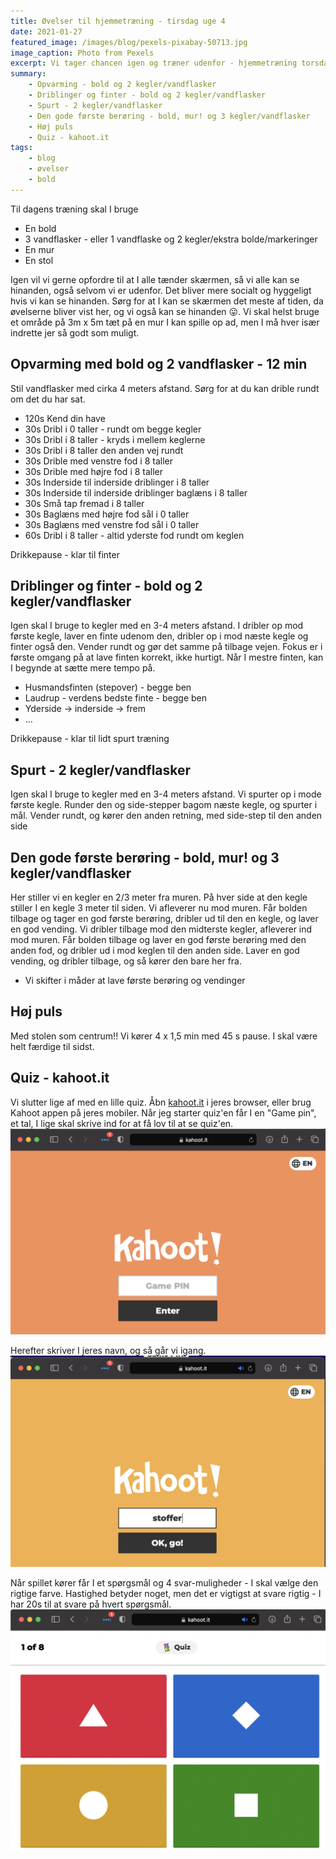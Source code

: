 ```yaml
---
title: Øvelser til hjemmetræning - tirsdag uge 4
date: 2021-01-27
featured_image: /images/blog/pexels-pixabay-50713.jpg
image_caption: Photo from Pexels
excerpt: Vi tager chancen igen og træner udenfor - hjemmetræning torsdag uge 4
summary: 
    - Opvarming - bold og 2 kegler/vandflasker
    - Driblinger og finter - bold og 2 kegler/vandflasker
    - Spurt - 2 kegler/vandflasker
    - Den gode første berøring - bold, mur! og 3 kegler/vandflasker
    - Høj puls
    - Quiz - kahoot.it
tags:
    - blog
    - øvelser
    - bold
---
```


Til dagens træning skal I bruge
 - En bold
 - 3 vandflasker - eller 1 vandflaske og 2 kegler/ekstra bolde/markeringer
 - En mur
 - En stol

Igen vil vi gerne opfordre til at I alle tænder skærmen, så vi alle kan se hinanden, også selvom vi er udenfor. Det bliver mere socialt og hyggeligt hvis vi kan se hinanden.
Sørg for at I kan se skærmen det meste af tiden, da øvelserne bliver vist her, og vi også kan se hinanden 😛.
Vi skal helst bruge et område på 3m x 5m tæt på en mur I kan spille op ad, men I må hver især indrette jer så godt som muligt.

## Opvarming med bold og 2 vandflasker - 12 min
Stil vandflasker med cirka 4 meters afstand. Sørg for at du kan drible rundt om det du har sat.
 - 120s Kend din have
 - 30s Dribl i 0 taller - rundt om begge kegler
 - 30s Dribl i 8 taller - kryds i mellem keglerne
 - 30s Dribl i 8 taller den anden vej rundt
 - 30s Drible med venstre fod i 8 taller
 - 30s Drible med højre fod i 8 taller
 - 30s Inderside til inderside driblinger i 8 taller
 - 30s Inderside til inderside driblinger baglæns i 8 taller
 - 30s Små tap fremad i 8 taller
 - 30s Baglæns med højre fod sål i 0 taller
 - 30s Baglæns med venstre fod sål i 0 taller
 - 60s Dribl i 8 taller - altid yderste fod rundt om keglen

Drikkepause - klar til finter

## Driblinger og finter - bold og 2 kegler/vandflasker
Igen skal I bruge to kegler med en 3-4 meters afstand. I dribler op mod første kegle, laver en finte udenom den, dribler op i mod næste kegle og finter også den. Vender rundt og gør det samme på tilbage vejen. Fokus er i første omgang på at lave finten korrekt, ikke hurtigt. Når I mestre finten, kan I begynde at sætte mere tempo på.

 - Husmandsfinten (stepover) - begge ben
 - Laudrup - verdens bedste finte - begge ben
 - Yderside -> inderside -> frem
 - ...

Drikkepause - klar til lidt spurt træning

## Spurt - 2 kegler/vandflasker
Igen skal I bruge to kegler med en 3-4 meters afstand. Vi spurter op i mode første kegle. Runder den og side-stepper bagom næste kegle, og spurter i mål. Vender rundt, og kører den anden retning, med side-step til den anden side

## Den gode første berøring - bold, mur! og 3 kegler/vandflasker
Her stiller vi en kegler en 2/3 meter fra muren. På hver side at den kegle stiller I en kegle 3 meter til siden.
Vi afleverer nu mod muren. Får bolden tilbage og tager en god første berøring, dribler ud til den en kegle, og laver en god vending. Vi dribler tilbage mod den midterste kegler, afleverer ind mod muren. Får bolden tilbage og laver en god første berøring med den anden fod, og dribler ud i mod keglen til den anden side. Laver en god vending, og dribler tilbage, og så kører den bare her fra.

 - Vi skifter i måder at lave første berøring og vendinger

## Høj puls
Med stolen som centrum!! Vi kører 4 x 1,5 min med 45 s pause. I skal være helt færdige til sidst.

## Quiz - kahoot.it
Vi slutter lige af med en lille quiz. Åbn [kahoot.it](https://kahoot.it) i jeres browser, eller brug Kahoot appen på jeres mobiler. Når jeg starter quiz'en får I en "Game pin", et tal, I lige skal skrive ind for at få lov til at se quiz'en. 
![Kahoot Game Pin](/images/kahoot_game_pin.png "Enter Kahoot Game Pin")

Herefter skriver I jeres navn, og så går vi igang.
![Kahoot Nickname](/images/kahoot_nickname.png "Enter Kahoot nickname")

Når spillet kører får I et spørgsmål og 4 svar-muligheder - I skal vælge den rigtige farve. Hastighed betyder noget, men det er vigtigst at svare rigtig - I har 20s til at svare på hvert spørgsmål.
![Kahoot Choose answer](/images/kahoot_options.png "Choose correct Kahoot answer option")


